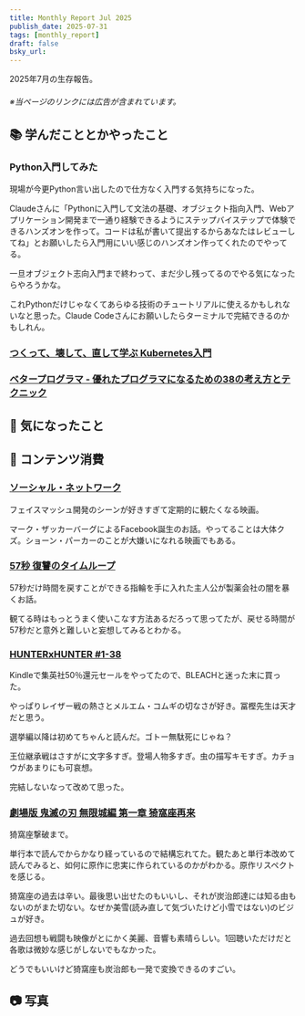 ```yaml
---
title: Monthly Report Jul 2025
publish_date: 2025-07-31
tags: [monthly_report]
draft: false
bsky_url: 
---
```


2025年7月の生存報告。

###### ※当ページのリンクには広告が含まれています。

## 📚 学んだこととかやったこと

### Python入門してみた

現場が今更Python言い出したので仕方なく入門する気持ちになった。

Claudeさんに「Pythonに入門して文法の基礎、オブジェクト指向入門、Webアプリケーション開発まで一通り経験できるようにステップバイステップで体験できるハンズオンを作って。コードは私が書いて提出するからあなたはレビューしてね」とお願いしたら入門用にいい感じのハンズオン作ってくれたのでやってる。

一旦オブジェクト志向入門まで終わって、まだ少し残ってるのでやる気になったらやろうかな。

これPythonだけじゃなくてあらゆる技術のチュートリアルに使えるかもしれないなと思った。Claude Codeさんにお願いしたらターミナルで完結できるのかもしれん。

### [つくって、壊して、直して学ぶ Kubernetes入門](https://amzn.to/4c22Caf)


### [ベタープログラマ - 優れたプログラマになるための38の考え方とテクニック](https://amzn.to/4cShCI6)

## 🧐 気になったこと 

## 👾 コンテンツ消費

### [ソーシャル・ネットワーク](https://filmarks.com/movies/19235)

フェイスマッシュ開発のシーンが好きすぎて定期的に観たくなる映画。

マーク・ザッカーバーグによるFacebook誕生のお話。やってることは大体クズ。ショーン・パーカーのことが大嫌いになれる映画でもある。

### [57秒 復讐のタイムループ](https://filmarks.com/movies/111613)

57秒だけ時間を戻すことができる指輪を手に入れた主人公が製薬会社の闇を暴くお話。

観てる時はもっとうまく使いこなす方法あるだろって思ってたが、戻せる時間が57秒だと意外と難しいと妄想してみるとわかる。

### [HUNTERxHUNTER #1-38](https://amzn.to/451F2aE)

Kindleで集英社50％還元セールをやってたので、BLEACHと迷った末に買った。

やっぱりレイザー戦の熱さとメルエム・コムギの切なさが好き。冨樫先生は天才だと思う。

選挙編以降は初めてちゃんと読んだ。ゴトー無駄死にじゃね？

王位継承戦はさすがに文字多すぎ。登場人物多すぎ。虫の描写キモすぎ。カチョウがあまりにも可哀想。

完結しないなって改めて思った。

### [劇場版 鬼滅の刃 無限城編 第一章 猗窩座再来](https://filmarks.com/movies/117403)

猗窩座撃破まで。

単行本で読んでからかなり経っているので結構忘れてた。観たあと単行本改めて読んでみると、如何に原作に忠実に作られているのかがわかる。原作リスペクトを感じる。

猗窩座の過去は辛い。最後思い出せたのもいいし、それが炭治郎達には知る由もないのがまた切ない。なぜか美雪(読み直して気づいたけど小雪ではない)のビジュが好き。

過去回想も戦闘も映像がとにかく美麗、音響も素晴らしい。1回聴いただけだと各歌は微妙な感じがしないでもなかった。

どうでもいいけど猗窩座も炭治郎も一発で変換できるのすごい。

## 📷 写真

